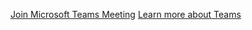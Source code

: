 <a href="https://teams.microsoft.com/l/meetup-join/19%3ameeting_YzZhM2M4YzQtYzM5ZC00YzQxLWE2NDQtNTkzNzM5NDlhNmJj%40thread.v2/0?context=%7b%22Tid%22%3a%22d5ef115e-cee0-442f-8a4c-28e9d56a3c79%22%2c%22Oid%22%3a%22528a0177-dee6-4d67-8bb9-3e79f645d5e2%22%7d" rel="noopener" class="external-link" target="_blank"><u>Join Microsoft Teams Meeting</u></a> 
[Learn more about Teams](https://aka.ms/JoinTeamsMeeting)